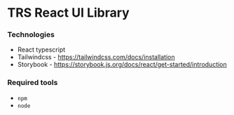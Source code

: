 # TRS React UI Library

### Technologies
- React typescript
- Tailwindcss - https://tailwindcss.com/docs/installation
- Storybook - https://storybook.js.org/docs/react/get-started/introduction

### Required tools
- `npm` 
- `node`